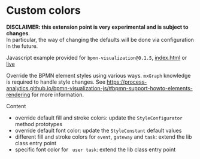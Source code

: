 # Custom colors

**DISCLAIMER: this extension point is very experimental and is subject to changes**.  
In particular, the way of changing the defaults will be done via configuration in the future.

Javascript example provided for `bpmn-visualization@0.1.5`, [index.html](./index.html) or [live](https://cdn.statically.io/gh/process-analytics/bpmn-visualization-examples/master/examples/custom-colors/index.html)

Override the BPMN element styles using various ways. `mxGraph` knowledge is required to handle style changes.
See https://process-analytics.github.io/bpmn-visualization-js/#bpmn-support-howto-elements-rendering for more information.

Content
- override default fill and stroke colors: update the `StyleConfigurator` method prototypes
- override default font color: update the `StyleConstant` default values
- different fill and stroke colors for `event`, `gateway` and `task`: extend the lib class entry point
- specific font color for ` user task`: extend the lib class entry point